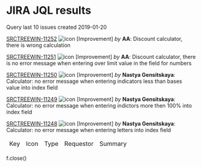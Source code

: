 # JIRA JQL results 
 Query last 10 issues created 2019-01-20
 
 <table>   <thead>     <tr>      <td>Key</td>      <td>Icon</td>      <td>Type</td>      <td>Requestor</td>      <td>Summary</td>     </tr>   </thead>
 
 [SRCTREEWIN-11252](https://jira.atlassian.com/browse/SRCTREEWIN-11252) ![icon](https://jira.atlassian.com/secure/viewavatar?size=xsmall&avatarId=51500&avatarType=issuetype "JIRA icon") [Improvement] _by_ **AA**: Discount calculator, there is wrong calculation 
 
  [SRCTREEWIN-11251](https://jira.atlassian.com/browse/SRCTREEWIN-11251) ![icon](https://jira.atlassian.com/secure/viewavatar?size=xsmall&avatarId=51500&avatarType=issuetype "JIRA icon") [Improvement] _by_ **AA**: Discount calculator, there is no error message when entering over limit value in the field for numbers 
 
  [SRCTREEWIN-11250](https://jira.atlassian.com/browse/SRCTREEWIN-11250) ![icon](https://jira.atlassian.com/secure/viewavatar?size=xsmall&avatarId=51500&avatarType=issuetype "JIRA icon") [Improvement] _by_ **Nastya Gensitskaya**: Calculator: no error message when entering indicators less than bases value into index field 
 
  [SRCTREEWIN-11249](https://jira.atlassian.com/browse/SRCTREEWIN-11249) ![icon](https://jira.atlassian.com/secure/viewavatar?size=xsmall&avatarId=51500&avatarType=issuetype "JIRA icon") [Improvement] _by_ **Nastya Gensitskaya**: Calculator: no error message when entering indictors more then 100% into index field 
 
  [SRCTREEWIN-11248](https://jira.atlassian.com/browse/SRCTREEWIN-11248) ![icon](https://jira.atlassian.com/secure/viewavatar?size=xsmall&avatarId=51500&avatarType=issuetype "JIRA icon") [Improvement] _by_ **Nastya Gensitskaya**: Calculator: no error message when entering letters into index field 
 
  </table>  f.close()